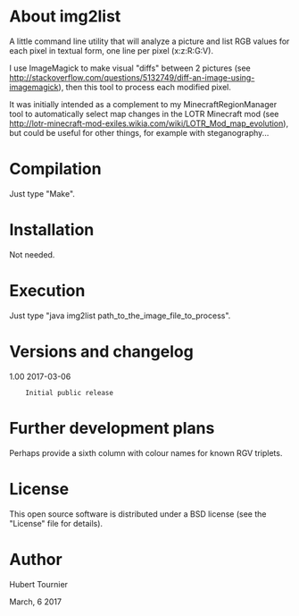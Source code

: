 # About img2list

A little command line utility that will analyze a picture and list RGB values for each pixel in textual form, one line per pixel (x:z:R:G:V).

I use ImageMagick to make visual "diffs" between 2 pictures (see http://stackoverflow.com/questions/5132749/diff-an-image-using-imagemagick), then this tool to process each modified pixel.

It was initially intended as a complement to my MinecraftRegionManager tool to automatically select map changes in the LOTR Minecraft mod (see http://lotr-minecraft-mod-exiles.wikia.com/wiki/LOTR_Mod_map_evolution), but could be useful for other things, for example with steganography...

# Compilation

Just type "Make".

# Installation

Not needed.

# Execution

Just type "java img2list path_to_the_image_file_to_process".

# Versions and changelog

1.00 2017-03-06

        Initial public release

# Further development plans

Perhaps provide a sixth column with colour names for known RGV triplets.

# License

This open source software is distributed under a BSD license (see the "License" file for details).

# Author

Hubert Tournier

March, 6 2017

